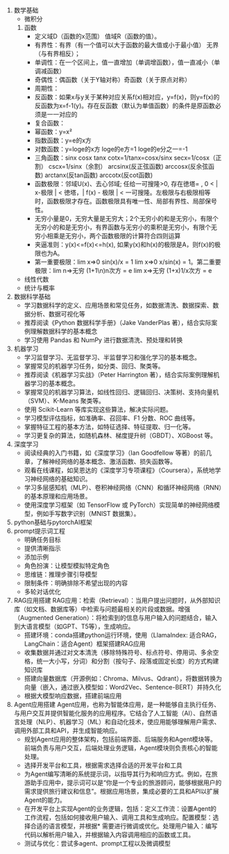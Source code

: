 1. 数学基础
   * 微积分 
    1. 函数
       * 定义域D（函数的x范围） 值域R（函数的值）。
       * 有界性：有界（有一个值可以大于函数的最大值或小于最小值） 无界（与有界相反）；
       * 单调性：在一个区间上，值一直增加（单调增函数），值一直减小（单调减函数）
       * 奇偶性：偶函数（关于Y轴对称）奇函数（关于原点对称）
       * 周期性：
       * 反函数：如果x与y关于某种对应关系f(x)相对应，y=f(x)，则y=f(x)的反函数为x=f-1(y)。存在反函数（默认为单值函数）的条件是原函数必须是一一对应的
       * 复合函数： 
       * 幂函数：y=x²
       * 指数函数：y=e的x方
       * 对数函数：y=loge的x方 loge的e方=1 loge的e分之一=-1
       * 三角函数：sinx cosx tanx cotx=1/tanx=cosx/sinx secx=1/cosx（正割） cscx=1/sinx（余割） arcsinx(反正弦函数) arccosx(反余弦函数) arctanx(反tan函数) arccotx(反cot函数)
       * 函数极限：邻域U(x)、去心邻域; 任给一可搜隆>0, 存在徳塔= , 0 < | x-极限 | < 徳塔，| f(x) - 极限 | < 一可搜隆。左极限与右极限相等时，函数极限才存在。函数极限具有唯一性、局部有界性、局部保号性。
       * 无穷小量是0，无穷大量是无穷大；2个无穷小的和是无穷小，有限个无穷小的和是无穷小，有界函数与无穷小的乘积是无穷小，有限个无穷小相乘是无穷小，两个函数极限的计算符合四则运算
       * 夹逼准则：y(x)<=f(x)<=h(x), 如果y(x)和h(x)的极限是A，则f(x)的极限也为A。
       * 第一重要极限：lim x=>0 sin(x)/x = 1 lim x=>0 x/sin(x) = 1。第二重要极限：lim n=>无穷 (1+1\n)n次方 = e  lim x=>无穷 (1+x)1/x次方 = e
   * 线性代数
   * 统计与概率
2. 数据科学基础
   * 学习数据科学的定义、应用场景和常见任务，如数据清洗、数据探索、数据分析、数据可视化等
   * 推荐阅读《Python 数据科学手册》（Jake VanderPlas 著），结合实际案例理解数据科学的基本概念
   * 学习使用 Pandas 和 NumPy 进行数据清洗、预处理和转换
3. 机器学习
   * 学习监督学习、无监督学习、半监督学习和强化学习的基本概念。
   * 掌握常见的机器学习任务，如分类、回归、聚类等。
   * 推荐阅读《机器学习实战》（Peter Harrington 著），结合实际案例理解机器学习的基本概念。
   * 掌握常见的机器学习算法，如线性回归、逻辑回归、决策树、支持向量机（SVM）、K-Means 聚类等。
   * 使用 Scikit-Learn 等库实现这些算法，解决实际问题。
   * 学习模型评估指标，如准确率、召回率、F1 分数、ROC 曲线等。
   * 掌握特征工程的基本方法，如特征选择、特征提取、归一化等。
   * 学习更复杂的算法，如随机森林、梯度提升树（GBDT）、XGBoost 等。
4. 深度学习
   * 阅读经典的入门书籍，如《深度学习》（Ian Goodfellow 等著）的前几章，了解神经网络的基本概念、激活函数、损失函数等。
   * 观看在线课程，如吴恩达的《深度学习专项课程》（Coursera），系统地学习神经网络的基础知识。
   * 学习多层感知机（MLP）、卷积神经网络（CNN）和循环神经网络（RNN）的基本原理和应用场景。
   * 使用深度学习框架（如 TensorFlow 或 PyTorch）实现简单的神经网络模型，例如手写数字识别（MNIST 数据集）。
5. python基础与pytorchAI框架
6. prompt提示词工程
   * 明确任务目标
   * 提供清晰指示
   * 添加示例
   * 角色扮演：让模型模拟特定角色
   * 思维链：推理步骤引导模型
   * 限制条件：明确排除不希望出现的内容
   * 多轮对话优化
7. RAG应用搭建
   RAG应用：检索（Retrieval）：当用户提出问题时，从外部知识库（如文档、数据库等）中检索与问题最相关的片段或数据。增强（Augmented Generation）：将检索到的信息与用户输入的问题结合，输入到大语言模型（如GPT、T5等），生成响应。
   * 搭建环境：conda搭建python运行环境，使用（LlamaIndex: 适合RAG，LangChain：适合Agent）框架搭建RAG应用
   * 收集数据并通过对文本清洗（移除特殊符号、标点符号、停用词、多余空格，统一大小写，分词）和分割（按句子、段落或固定长度）的方式构建知识库
   * 搭建向量数据库（开源例如：Chroma、Milvus、Qdrant），将数据转换为向量（嵌入，通过嵌入模型如：Word2Vec、Sentence-BERT）并持久化
   * 根据大模型响应数据，搭建前端应用
8. Agent应用搭建
   Agent应用，也称为智能体应用，是一种能够自主执行任务、与用户交互并提供智能化服务的应用程序。它结合了人工智能（AI）、自然语言处理（NLP）、机器学习（ML）和自动化技术，使应用能够理解用户需求、调用外部工具和API，并生成智能响应。
   * 规划Agent应用的整体架构，包括前端界面、后端服务和Agent模块等。前端负责与用户交互，后端处理业务逻辑，Agent模块则负责核心的智能处理。
   * 选择开发平台和工具，根据需求选择合适的开发平台和工具
   * 为Agent编写清晰的系统提示词，以指导其行为和响应方式。例如，在旅游助手应用中，提示词可以是“你是一个专业的旅游顾问，能够根据用户的需求提供旅行建议和信息”。根据应用场景，集成必要的工具和API以扩展Agent的能力。
   * 在开发平台上实现Agent的业务逻辑，包括：定义工作流：设置Agent的工作流程，包括如何接收用户输入、调用工具和生成响应。配置模型：选择合适的语言模型，并根据* 需要进行微调或优化。处理用户输入：编写代码以解析用户输入，并根据输入内容调用相应的函数或工具。
   * 测试与优化：尝试多agent、prompt工程以及微调模型
